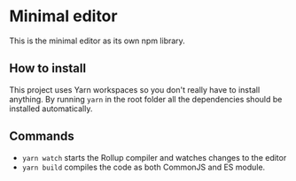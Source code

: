 # Minimal editor

This is the minimal editor as its own npm library.

## How to install

This project uses Yarn workspaces so you don't really have to install anything. By running `yarn` in the root folder all the dependencies should be installed automatically.

## Commands

- `yarn watch` starts the Rollup compiler and watches changes to the editor
- `yarn build` compiles the code as both CommonJS and ES module.
